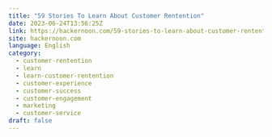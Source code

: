 ```yaml
---
title: "59 Stories To Learn About Customer Rentention"
date: 2023-06-24T13:56:25Z
link: https://hackernoon.com/59-stories-to-learn-about-customer-rentention?source=rss&utm_medium=RSS&utm_source=news.12bit.vn
site: hackernoon.com
language: English
category:
  - customer-rentention
  - learn
  - learn-customer-rentention
  - customer-experience
  - customer-success
  - customer-engagement
  - marketing
  - customer-service
draft: false
---
```


